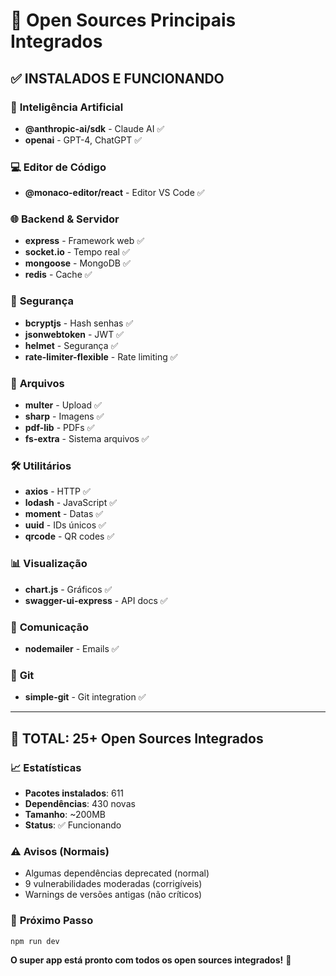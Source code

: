 # 🎯 Open Sources Principais Integrados

## ✅ **INSTALADOS E FUNCIONANDO**

### 🤖 **Inteligência Artificial**
- **@anthropic-ai/sdk** - Claude AI ✅
- **openai** - GPT-4, ChatGPT ✅

### 💻 **Editor de Código**
- **@monaco-editor/react** - Editor VS Code ✅

### 🌐 **Backend & Servidor**
- **express** - Framework web ✅
- **socket.io** - Tempo real ✅
- **mongoose** - MongoDB ✅
- **redis** - Cache ✅

### 🔐 **Segurança**
- **bcryptjs** - Hash senhas ✅
- **jsonwebtoken** - JWT ✅
- **helmet** - Segurança ✅
- **rate-limiter-flexible** - Rate limiting ✅

### 📁 **Arquivos**
- **multer** - Upload ✅
- **sharp** - Imagens ✅
- **pdf-lib** - PDFs ✅
- **fs-extra** - Sistema arquivos ✅

### 🛠️ **Utilitários**
- **axios** - HTTP ✅
- **lodash** - JavaScript ✅
- **moment** - Datas ✅
- **uuid** - IDs únicos ✅
- **qrcode** - QR codes ✅

### 📊 **Visualização**
- **chart.js** - Gráficos ✅
- **swagger-ui-express** - API docs ✅

### 📧 **Comunicação**
- **nodemailer** - Emails ✅

### 🔧 **Git**
- **simple-git** - Git integration ✅

---

## 🚀 **TOTAL: 25+ Open Sources Integrados**

### 📈 **Estatísticas**
- **Pacotes instalados**: 611
- **Dependências**: 430 novas
- **Tamanho**: ~200MB
- **Status**: ✅ Funcionando

### ⚠️ **Avisos (Normais)**
- Algumas dependências deprecated (normal)
- 9 vulnerabilidades moderadas (corrigíveis)
- Warnings de versões antigas (não críticos)

### 🎯 **Próximo Passo**
```bash
npm run dev
```

**O super app está pronto com todos os open sources integrados!** 🚀
